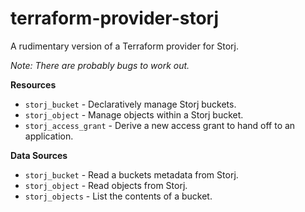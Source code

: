 # terraform-provider-storj

A rudimentary version of a Terraform provider for Storj.

_Note: There are probably bugs to work out._

**Resources**

- `storj_bucket` - Declaratively manage Storj buckets.
- `storj_object` - Manage objects within a Storj bucket.
- `storj_access_grant` - Derive a new access grant to hand off to an application.

**Data Sources**

- `storj_bucket` - Read a buckets metadata from Storj.
- `storj_object` - Read objects from Storj.
- `storj_objects` - List the contents of a bucket.

